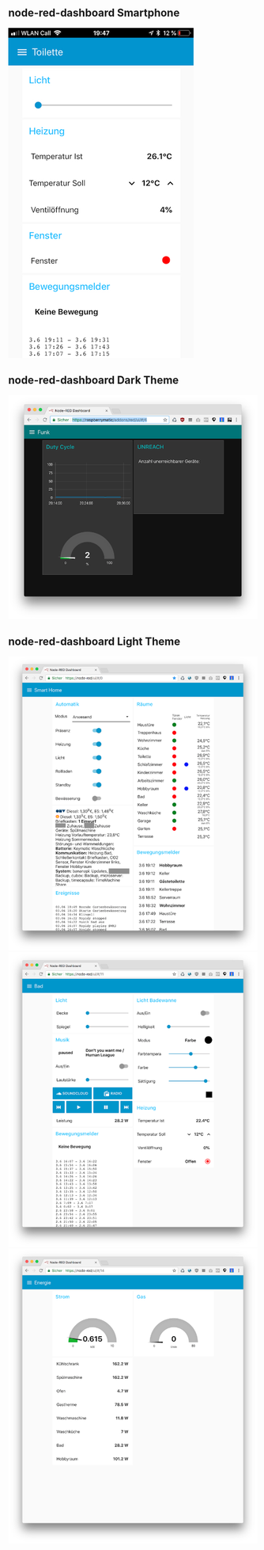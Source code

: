 ## node-red-dashboard Smartphone

![](images/dashboard-4.jpg)

## node-red-dashboard Dark Theme

![](images/dashboard-dark.png)

## node-red-dashboard Light Theme

![](images/dashboard-1.png)
![](images/dashboard-2.png)
![](images/dashboard-3.png)